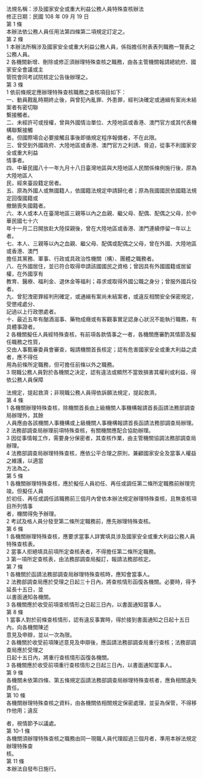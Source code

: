 法規名稱：涉及國家安全或重大利益公務人員特殊查核辦法  
修正日期：民國 108 年 09 月 19 日  
第 1 條  
本辦法依公務人員任用法第四條第二項規定訂定之。  
第 2 條  
1 本辦法所稱涉及國家安全或重大利益公務人員，係指擔任附表表列職務一覽表之公務人員。  
2 各機關新增、刪除或修正須辦理特殊查核之職務，由各主管機關報請總統府、國家安全會議或主  
管院會同考試院核定公告後辦理之。  
第 3 條  
1 依前條規定應辦理特殊查核職務之查核項目如下：  
一、動員戡亂時期終止後，與曾犯內亂罪、外患罪，經判決確定或通緝有案尚未結案者有密切聯  
繫接觸者。  
二、未經許可或授權，曾與外國情治單位、大陸地區或香港、澳門官方或其代表機構聯繫接觸  
者。但國際場合必要接觸且事後即循規定程序報備者，不在此限。  
三、曾受到外國政府、大陸地區或香港、澳門官方之利誘、脅迫，從事不利國家安全或重大利益  
情事者。  
四、中華民國八十一年九月十八日臺灣地區與大陸地區人民關係條例施行後，原為大陸地區人  
民，經來臺設籍定居者。  
五、原為外國人或無國籍人，依國籍法規定申請歸化者；原為我國國民依國籍法規定回復國籍或  
撤銷喪失國籍者。  
六、本人或本人在臺灣地區三親等以內之血親、繼父母、配偶、配偶之父母，於中華民國七十六  
年十一月二日開放赴大陸探親後，曾在大陸地區或香港、澳門連續停留一年以上者。  
七、本人、三親等以內之血親、繼父母、配偶或配偶之父母，曾在外國、大陸地區或香港、澳門  
擔任其黨務、軍事、行政或具政治性機關（構）、團體之職務者。  
八、在外國居住，並已符合取得申請該國國民之資格；曾因具有外國國籍或居留權，在外國享有  
教育、醫療、福利金、退休金等福利；尋求或取得外國公職之身分；曾服外國兵役者。  
九、曾犯洩密罪經判刑確定，或通緝有案尚未結案者，或違反相關安全保密規定，受懲戒處分、  
記過以上行政懲處者。  
十、最近五年有酗酒滋事、藥物成癮或有客觀事實足認身心狀況不能執行職務，有具體事證者。  
2 各機關擬任人員經特殊查核，有前項各款情事之一者，各機關應審酌其情節及擬任職務之性質，  
交由人事甄審委員會審查，報請機關首長核定；認有危害國家安全或重大利益之虞者，應不得任  
用為前條所定職務，但可擔任前條以外之職務。  
3 現職公務人員對於各機關之決定，認有違法或顯然不當致損害其權利或利益，得依公務人員保障  


法規定，提起救濟；非現職公務人員得依訴願法規定，提起救濟。  
第 4 條  
1 各機關辦理特殊查核，除機關首長由上級機關人事機構報請首長函請法務部調查局辦理外，其餘  
人員應由各該機關人事機構或上級機關人事機構報請首長函請法務部調查局辦理。  
2 法務部調查局辦理前項特殊查核，有關機關應配合協助辦理。  
3 因從事情報工作，需要身分保密者，其查核作業，由主管機關協調法務部調查局辦理。  
4 法務部調查局辦理特殊查核，應依公平合理之原則，兼顧國家安全及當事人權益之維護，以適當  
方法為之。  
第 5 條  
1 各機關辦理特殊查核，應於擬任人員初任、再任或調任第二條所定職務前辦理完竣。但擬任人員  
於初任、再任或調任該職務前三個月內曾依本辦法規定辦理特殊查核，且無查核項目所列情事  
者，機關得免予辦理。  
2 考試及格人員分發至第二條所定職務前，應先辦理特殊查核。  
第 6 條  
1 各機關辦理特殊查核，應要求當事人詳實填具涉及國家安全或重大利益公務人員特殊查核表。  
2 當事人拒絕填具前項所定查核表者，不得擔任第二條所定職務。  
3 第一項所定查核表，由法務部調查局擬訂，報請法務部核定。  
第 7 條  
1 各機關於函請法務部調查局辦理特殊查核時，應知會當事人。  
2 法務部調查局應於受理之日起三十日內，將查核情形函復各機關。必要時，得予延長十五日，並  
以書面通知各機關。  
3 各機關應於收受前項查核情形之日起三日內，以書面通知當事人。  
第 8 條  
1 當事人對於前條查核情形，認有違反事實時，得於接到書面通知之日起十五日內，向各機關陳述  
意見及申辯，並以一次為限。  
2 各機關於收受前項陳述意見及申辯後，應函請法務部調查局重行查核；法務部調查局應於受理之  
日起十五日內，將重行查核情形函復各機關。  
3 各機關應於收受前項重行查核情形之日起三日內，以書面通知當事人。  
第 9 條  
各機關未依第四條、第五條規定函請法務部調查局辦理特殊查核者，應負相關違失責任。  
第 10 條  
各機關辦理特殊查核之資料，由各機關依相關規定保密處理，並妥為保管，不得移作他用；違反  


者，視情節予以議處。  
第 10-1 條  
各機關須辦理特殊查核之職務由同一現職人員代理超過三個月者，準用本辦法規定辦理特殊查  
核。  
第 11 條  
本辦法自發布日施行。  


